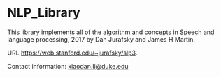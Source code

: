 # NLP_Library
This library implements all of the algorithm and concepts in Speech and language processing, 2017 by Dan Jurafsky and James H Martin.

URL https://web.stanford.edu/~jurafsky/slp3.

Contact information: xiaodan.li@duke.edu
